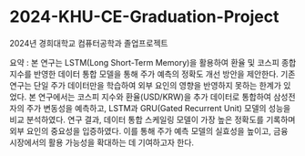 # 2024-KHU-CE-Graduation-Project
2024년 경희대학교 컴퓨터공학과 졸업프로젝트

요약 : 본 연구는 LSTM(Long Short-Term Memory)을 활용하여 환율 및 코스피 종합지수를 반영한 데이터 통합 모델을 통해 주가 예측의 정확도 개선 방안을 제안한다. 기존 연구는 단일 주가 데이터만을 학습하여 외부 요인의 영향을 반영하지 못하는 한계가 있었다. 본 연구에서는 코스피 지수와 환율(USD/KRW)을 추가 데이터로 통합하여 삼성전자의 주가 변동성을 예측하고, LSTM과 GRU(Gated Recurrent Unit) 모델의 성능을 비교 분석하였다. 연구 결과, 데이터 통합 스케일링 모델이 가장 높은 정확도를 기록하며 외부 요인의 중요성을 입증하였다. 이를 통해 주가 예측 모델의 실효성을 높이고, 금융 시장에서의 활용 가능성을 확대하는 데 기여하고자 한다.
